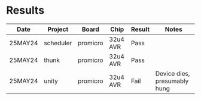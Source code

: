 # Results

|   Date  | Project      | Board                | Chip           | Result  | Notes
| ------- | ------------ | -------------------- | -------------- | ------- | -----
| 25MAY24 | scheduler    | promicro             | 32u4 AVR       | Pass    |
| 25MAY24 | thunk        | promicro             | 32u4 AVR       | Pass    |
| 25MAY24 | unity        | promicro             | 32u4 AVR       | Fail    | Device dies, presumably hung